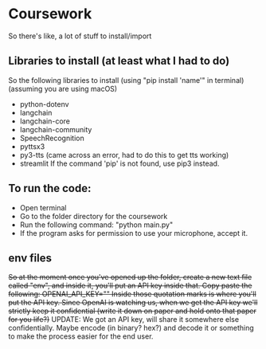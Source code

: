 # Coursework
So there's like, a lot of stuff to install/import

## Libraries to install (at least what I had to do)
So the following libraries to install (using "pip install 'name'" in terminal) (assuming you are using macOS)
- python-dotenv
- langchain
- langchain-core
- langchain-community
- SpeechRecognition
- pyttsx3
- py3-tts (came across an error, had to do this to get tts working)
- streamlit
If the command 'pip' is not found, use pip3 instead.


## To run the code:
- Open terminal
- Go to the folder directory for the coursework
- Run the following command: "python main.py"
- If the program asks for permission to use your microphone, accept it.

## env files
~~So at the moment once you've opened up the folder, create a new text file called "env", and inside it, you'll put an API key inside that.
Copy paste the following: OPENAI_API_KEY=""
Inside those quotation marks is where you'll put the API key. Since OpenAI is watching us, when we get the API key we'll strictly keep it confidential (write it down on paper and hold onto that paper for you life?)~~
UPDATE: We got an API key, will share it somewhere else confidentially. Maybe encode (in binary? hex?) and decode it or something to make the process easier for the end user.
